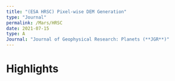 ```yaml
---
title: "(ESA HRSC) Pixel-wise DEM Generation"
type: "Journal"
permalink: /Mars/HRSC
date: 2021-07-15
type: A
Journal: "Journal of Geophysical Research: Planets (**JGR**)"
---
```


# Highlights

